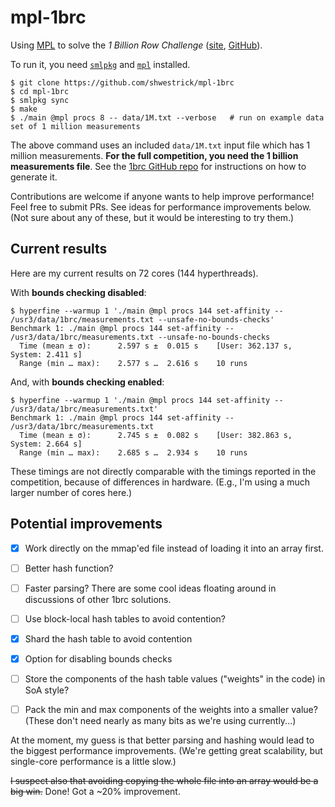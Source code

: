 # mpl-1brc
Using
[MPL](https://github.com/MPLLang/mpl)
to solve the *1 Billion Row Challenge*
([site](https://www.morling.dev/blog/one-billion-row-challenge/),
[GitHub](https://github.com/gunnarmorling/1brc)).

To run it, you need [`smlpkg`](https://github.com/diku-dk/smlpkg) and [`mpl`](https://github.com/MPLLang/mpl) installed.

```
$ git clone https://github.com/shwestrick/mpl-1brc
$ cd mpl-1brc
$ smlpkg sync
$ make
$ ./main @mpl procs 8 -- data/1M.txt --verbose   # run on example data set of 1 million measurements
```

The above command uses an included `data/1M.txt` input file which has 1 million
measurements. **For the full competition, you need the 1 billion measurements
file**. See the
[1brc GitHub repo](https://github.com/gunnarmorling/1brc) for
instructions on how to generate it.

Contributions are welcome if anyone wants to help improve performance! Feel
free to submit PRs. See ideas for performance improvements below. (Not sure
about any of these, but it would be interesting to try them.)

## Current results

Here are my current results on 72 cores (144 hyperthreads).

With **bounds checking disabled**:
```
$ hyperfine --warmup 1 './main @mpl procs 144 set-affinity -- /usr3/data/1brc/measurements.txt --unsafe-no-bounds-checks'
Benchmark 1: ./main @mpl procs 144 set-affinity -- /usr3/data/1brc/measurements.txt --unsafe-no-bounds-checks
  Time (mean ± σ):      2.597 s ±  0.015 s    [User: 362.137 s, System: 2.411 s]
  Range (min … max):    2.577 s …  2.616 s    10 runs
```

And, with **bounds checking enabled**:
```
$ hyperfine --warmup 1 './main @mpl procs 144 set-affinity -- /usr3/data/1brc/measurements.txt'
Benchmark 1: ./main @mpl procs 144 set-affinity -- /usr3/data/1brc/measurements.txt
  Time (mean ± σ):      2.745 s ±  0.082 s    [User: 382.863 s, System: 2.664 s]
  Range (min … max):    2.685 s …  2.934 s    10 runs
```

These timings are not directly comparable with the timings reported in the
competition, because of differences in hardware. (E.g., I'm using a
much larger number of cores here.)


## Potential improvements

- [x] Work directly on the mmap'ed file instead of loading it into an array first.
- [ ] Better hash function?
- [ ] Faster parsing? There are some cool ideas floating around in discussions of other 1brc solutions.
- [ ] Use block-local hash tables to avoid contention? 
- [x] Shard the hash table to avoid contention
- [x] Option for disabling bounds checks
- [ ] Store the components of the hash table values ("weights" in the code) in SoA style?
- [ ] Pack the min and max components of the weights into a smaller value? (These don't need nearly as many bits as we're using currently...)


At the moment, my guess is that better parsing and hashing would lead to
the biggest performance improvements. (We're getting great scalability, but
single-core performance is a little slow.)


~~I suspect also that avoiding
copying the whole file into an array would be a big win.~~ Done! Got a ~20% improvement.